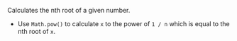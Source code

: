 Calculates the nth root of a given number.

- Use `Math.pow()` to calculate `x` to the power of `1 / n` which is equal to the nth root of `x`.